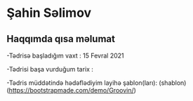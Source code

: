 # Şahin Səlimov

## Haqqımda qısa məlumat

-Tədrisə başladığım vaxt : 15 Fevral 2021

-Tədrisi başa vurduğum tarix :

-Tədris müddətində hədəflədiyim layihə şablon(ları):
(shablon)
(https://bootstrapmade.com/demo/Groovin/)
